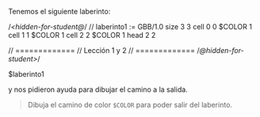 Tenemos el siguiente laberinto:

/*<hidden-for-student@*/
// laberinto1 :=
<gs-board>
  GBB/1.0
  size 3 3
  cell 0 0 $COLOR 1
  cell 1 1 $COLOR 1
  cell 2 2 $COLOR 1
  head 2 2
<gs-board>

// =============
// Lección 1 y 2
// =============
/*@hidden-for-student>*/

$laberinto1

y nos pidieron ayuda para dibujar el camino a la salida.

> Dibuja el camino de color `$COLOR` para poder salir del laberinto.